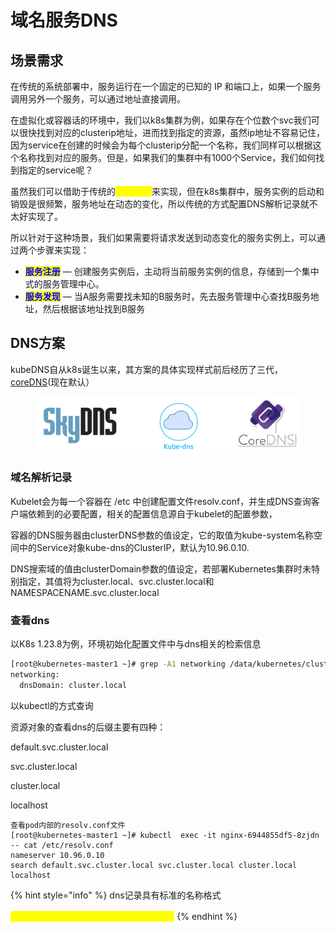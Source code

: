 # 域名服务DNS

## 场景需求

在传统的系统部署中，服务运行在一个固定的已知的 IP 和端口上，如果一个服务调用另外一个服务，可以通过地址直接调用。

在虚拟化或容器话的环境中，我们以k8s集群为例，如果存在个位数个svc我们可以很快找到对应的clusterip地址，进而找到指定的资源，虽然ip地址不容易记住，因为service在创建的时候会为每个clusterip分配一个名称，我们同样可以根据这个名称找到对应的服务。但是，如果我们的集群中有1000个Service，我们如何找到指定的service呢？

虽然我们可以借助于传统的<mark style="color:yellow;">**DNS机制**</mark>来实现，但在k8s集群中，服务实例的启动和销毁是很频繁，服务地址在动态的变化，所以传统的方式配置DNS解析记录就不太好实现了。

所以针对于这种场景，我们如果需要将请求发送到动态变化的服务实例上，可以通过两个步骤来实现：&#x20;

* <mark style="color:blue;">**服务注册**</mark> — 创建服务实例后，主动将当前服务实例的信息，存储到一个集中式的服务管理中心。&#x20;
* <mark style="color:blue;">**服务发现**</mark> — 当A服务需要找未知的B服务时，先去服务管理中心查找B服务地址，然后根据该地址找到B服务

## DNS方案

kubeDNS自从k8s诞生以来，其方案的具体实现样式前后经历了三代，[coreDNS](../gai-shu/k8s-zu-jian/core-dns/)(现在默认）

<figure><img src="../../../.gitbook/assets/image (4) (1) (1) (1) (1).png" alt=""><figcaption></figcaption></figure>

### 域名解析记录

Kubelet会为每一个容器在 /etc 中创建配置文件resolv.conf，并生成DNS查询客户端依赖到的必要配置，相关的配置信息源自于kubelet的配置参数，

容器的DNS服务器由clusterDNS参数的值设定，它的取值为kube-system名称空间中的Service对象kube-dns的ClusterIP，默认为10.96.0.10.&#x20;

DNS搜索域的值由clusterDomain参数的值设定，若部署Kubernetes集群时未特别指定，其值将为cluster.local、svc.cluster.local和NAMESPACENAME.svc.cluster.local

### 查看dns

以K8s 1.23.8为例，环境初始化配置文件中与dns相关的检索信息

```bash
[root@kubernetes-master1 ~]# grep -A1 networking /data/kubernetes/cluster_init/kubeadm_init_1.23.8.yml
networking:
  dnsDomain: cluster.local
```

以kubectl的方式查询

资源对象的查看dns的后缀主要有四种：&#x20;

default.svc.cluster.local&#x20;

svc.cluster.local&#x20;

cluster.local&#x20;

localhost

```
查看pod内部的resolv.conf文件
[root@kubernetes-master1 ~]# kubectl  exec -it nginx-6944855df5-8zjdn -- cat /etc/resolv.conf
nameserver 10.96.0.10
search default.svc.cluster.local svc.cluster.local cluster.local localhost
```

{% hint style="info" %}
dns记录具有标准的名称格式

<mark style="color:yellow;">**资源对象名.命名空间名.svc.cluster.local**</mark>
{% endhint %}

